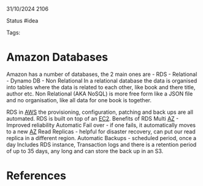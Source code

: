 31/10/2024 2106

Status #idea

Tags:

# Amazon Databases

Amazon has a number of databases, the 2 main ones are 
	- RDS - Relational
	- Dynamo DB - Non Relational
In a relational database the data is organised into tables where the data is related to each other, like book and there title, author etc.
Non Relational (AKA NoSQL) is more free form like a JSON file and no organisation, like all data for one book is together.

RDS in [AWS](~/Documents/Second_Brain/000_Second_Brain/AWS.md) the provisioning, configuration, patching and back ups are all automated. 
RDS is built on top of an [EC2](~/Documents/Second_Brain/000_Second_Brain/EC2.md).
Benefits of RDS
	Multi [AZ](~/Documents/Second_Brain/000_Second_Brain/AZ.md) - Improved reliability
	Automatic Fail over - if one fails, it automatically moves to a new [AZ](~/Documents/Second_Brain/000_Second_Brain/AZ.md)
	Read Replicas - helpful for disaster recovery, can put our read replica in a different region.
	Automatic Backups - scheduled period, once a day
	Includes RDS instance, Transaction logs and there is a retention period of up to 35 days, any long and can store the back up in an S3.





# References
